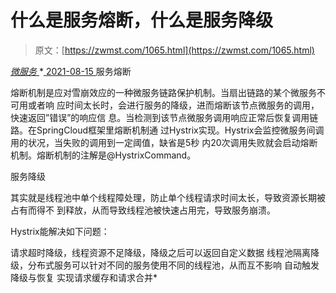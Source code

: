 <!--yml
category: 未分类
date: 0001-01-01 00:00:00
--->

# 什么是服务熔断，什么是服务降级

> 原文：[https://zwmst.com/1065.html](https://zwmst.com/1065.html)

   [ *微服务* ](https://zwmst.com/%e5%be%ae%e6%9c%8d%e5%8a%a1)*[ <time datetime="2021-08-15T10:05:34+08:00"> 2021-08-15 </time> ](https://zwmst.com/1065.html)  服务熔断

熔断机制是应对雪崩效应的一种微服务链路保护机制。当扇出链路的某个微服务不可用或者响 应时间太长时，会进行服务的降级，进而熔断该节点微服务的调用，快速返回”错误”的响应信 息。当检测到该节点微服务调用响应正常后恢复调用链路。在SpringCloud框架里熔断机制通 过Hystrix实现。Hystrix会监控微服务间调用的状况，当失败的调用到一定阈值，缺省是5秒 内20次调用失败就会启动熔断机制。熔断机制的注解是@HystrixCommand。

服务降级

其实就是线程池中单个线程障处理，防止单个线程请求时间太长，导致资源长期被占有而得不 到释放，从而导致线程池被快速占用完，导致服务崩溃。

Hystrix能解决如下问题：

请求超时降级，线程资源不足降级，降级之后可以返回自定义数据 线程池隔离降级，分布式服务可以针对不同的服务使用不同的线程池，从而互不影响 自动触发降级与恢复 实现请求缓存和请求合并*